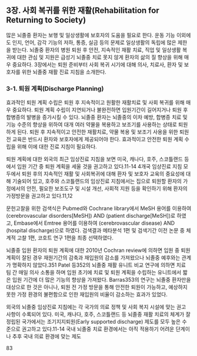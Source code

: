 ## 3장. 사회 복귀를 위한 재활(Rehabilitation for Returning to Society)

많은 뇌졸중 환자는 보행 및 일상생활에 보호자의 도움을 필요로 한다. 운동 기능 이외에도 인지, 언어, 감각 기능의 저하, 통증, 실금 등의 문제로 일상생활의 독립에 많은 제한을 받는다. 뇌졸중 환자의 병원 퇴원 후 안전, 지속적인 재활 치료, 직업 및 일상생활 복귀에 대한 관심 및 지원은 급성기 뇌졸중 치료 못지 않게 환자의 삶의 질 향상을 위해 매우 중요하다. 3장에서는 퇴원 준비부터 사회 복귀 시기에 대해 의사, 치료사, 환자 및 보호자를 위한 뇌졸중 재활 진료 지침을 소개한다.

### 3-1. 퇴원 계획(Discharge Planning)

효과적인 퇴원 계획 수립은 퇴원 후 지속적이고 원활한 재활치료 및 사회 복귀를 위해 매우 중요하다. 퇴원 계획 수립이 지연되거나 불완전하면 입원기간이 길어지거나 퇴원 후 합병증의 발병을 증가시킬 수 있다. 뇌졸중 환자는 뇌졸중의 이차 예방, 합병증 치료 및 기능 수준의 향상을 위하여 대개 여러 약물을 복용하고 보조기를 사용하는 상태로 퇴원하게 된다. 퇴원 후 지속적이고 안전한 재활치료, 약물 복용 및 보조기 사용을 위한 퇴원 전 교육은 반드시 환자와 보호자에게 제공되어야 한다. 효과적이고 안전한 퇴원 계획 수립을 위해 이에 대한 진료 지침이 필요하다.

퇴원 계획에 대한 외국의 최근 임상진료 지침을 보면 미국, 캐나다, 호주, 스코틀랜드 등에서 입원 기간 중 퇴원 계획을 세울 것을 권고하고 있다.11-14 4개국 임상진료 지침 모두에서 퇴원 후의 지속적인 재활 및 사회복귀에 대해 환자 및 보호자 교육의 중요성에 대해 기술되어 있고, 호주와 스코틀랜드의 임상진료 지침에서는 집으로 퇴원할 환자의 가정에서의 안전, 필요한 보조도구 및 시설 개선, 사회적 지원 등을 확인하기 위해 환자의 가정방문을 권고하고 있다.11,12

문헌고찰을 위한 검색식은 Pubmed와 Cochrane library에서 MeSH 용어를 이용하여 (cerebrovascular disorders[MeSH]) AND (patient discharge[MeSH])로 하였고, Embase에서 Emtree 용어를 이용하여 (cerebrovascular disease) AND (hospital discharge)으로 하였다. 검색결과 메타분석 1편 및 검색기간 이전 논문 중 체계적 고찰 1편, 코호트 연구 1편을 최종 선택하였다.

뇌졸중 입원 환자의 퇴원 계획에 대한 2010년 Cochran review에 의하면 입원 중 퇴원 계획이 잘된 경우 재원기간의 감축과 재입원의 감소를 가져왔으나 뇌졸중 예후와는 관계가 명확하지 않았다.351 Patel 등352의 뇌졸중 재활 유니트 비교 연구에 의하면 치료 팀 간 매일 의사 소통을 하며 입원 초기에 치료 및 퇴원 계획을 수립하는 유니트에서 짧은 입원 기간에 더 많은 기능의 향상을 가져왔다. Barras353의 연구는 뇌졸중 환자만을 대상으로 한 것은 아니나, 퇴원 전 가정 방문을 통해 안전한 퇴원이 가능하고, 예상하지 못한 가정 환경의 불편함으로 인한 재입원의 비율이 감소하는 효과가 있었다.

외국의 뇌졸중 임상진료 지침에는 각 국가의 의료 정책 및 사회 복지 시설에 맞는 권고 사항이 수록되어 있다. 미국, 캐나다, 호주, 스코틀랜드 등 뇌졸중 재활 치료의 체계가 잘 정립된 국가에서는 조기지지퇴원(Early supported discharge) 제도를 모두 높은 수준으로 권고하고 있다.11-14 국내 뇌졸중 치료 환경에서는 아직 적용하기 어려운 단계이나 추후 국내 의료 환경에 맞는 제도

<PAGE>83
